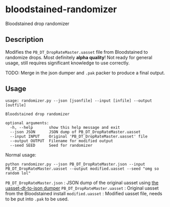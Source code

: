 # bloodstained-randomizer
Bloodstained drop randomizer

## Description
Modifies the `PB_DT_DropRateMaster.uasset` file from Bloodstained to randomize drops.
Most definitely **alpha quality**!  Not ready for general usage, still requires significant knowledge to use correctly.

TODO: Merge in the json dumper and `.pak` packer to produce a final output.

## Usage

```
usage: randomizer.py --json [jsonfile] --input [infile] --output [outfile]

Bloodstained drop randomizer

optional arguments:
  -h, --help       show this help message and exit
  --json JSON      JSON dump of PB_DT_DropRateMaster.uasset
  --input INPUT    Original 'PB_DT_DropRateMaster.uasset' file
  --output OUTPUT  Filename for modified output
  --seed SEED      Seed for randomizer
```

Normal usage:

`python randomizer.py --json PB_DT_DropRateMaster.json --input PB_DT_DropRateMaster.uasset --output modified.uasset --seed "omg so random lol"`

`PB_DT_DropRateMaster.json` : JSON dump of the original uasset using [the uasset-dt-to-json dumper](https://github.com/thegreatunclean/uasset-dt-to-json)
`PB_DT_DropRateMaster.uasset` : Original uasset from the Bloodstained install
`modified.uasset` : Modified uasset file, needs to be put into `.pak` to be used.

